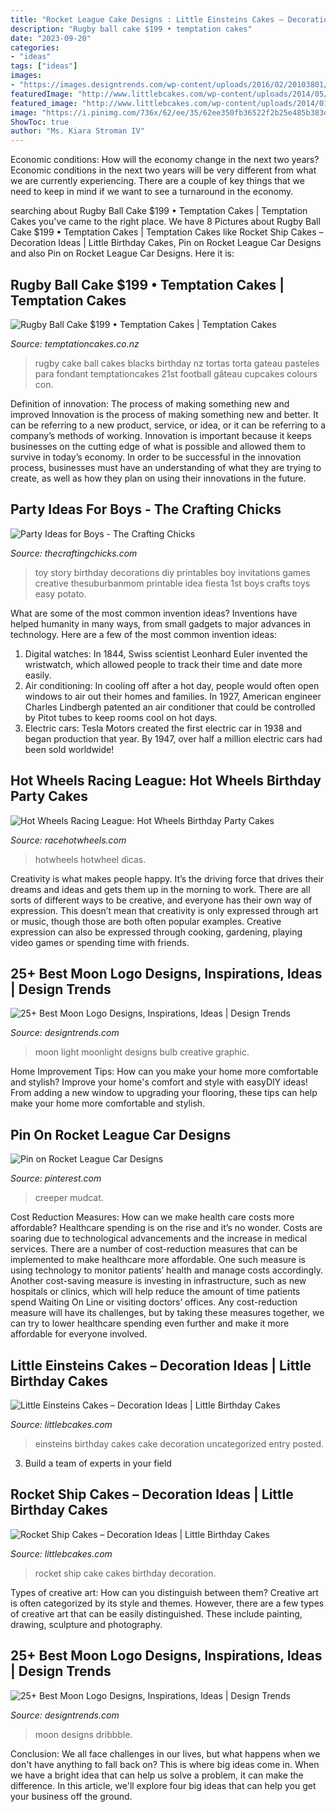 ```yaml
---
title: "Rocket League Cake Designs : Little Einsteins Cakes – Decoration Ideas"
description: "Rugby ball cake $199 • temptation cakes"
date: "2023-09-20"
categories:
- "ideas"
tags: ["ideas"]
images:
- "https://images.designtrends.com/wp-content/uploads/2016/02/20103801/Moon-Light-Logo-Design.jpg"
featuredImage: "http://www.littlebcakes.com/wp-content/uploads/2014/05/Rocket-Ship-Cake-682x1024.jpg"
featured_image: "http://www.littlebcakes.com/wp-content/uploads/2014/01/Little-Einsteins-Birthday-Cake.jpg"
image: "https://i.pinimg.com/736x/62/ee/35/62ee350fb36522f2b25e485b383d24a3.jpg"
ShowToc: true
author: "Ms. Kiara Stroman IV"
---
```



Economic conditions: How will the economy change in the next two years?
Economic conditions in the next two years will be very different from what we are currently experiencing. There are a couple of key things that we need to keep in mind if we want to see a turnaround in the economy.

	

		
searching about Rugby Ball Cake $199 • Temptation Cakes | Temptation Cakes you've came to the right place. We have 8 Pictures about Rugby Ball Cake $199 • Temptation Cakes | Temptation Cakes like Rocket Ship Cakes – Decoration Ideas | Little Birthday Cakes, Pin on Rocket League Car Designs and also Pin on Rocket League Car Designs. Here it is:
		
    
## Rugby Ball Cake $199 • Temptation Cakes | Temptation Cakes

<img loading=lazy src="http://temptationcakes.co.nz/wp-content/uploads/2013/11/bow-8508.jpg" onerror="this.onerror=null;this.src='https://tse4.mm.bing.net/th?id=OIP.p3atp2gHsvPjnolEIRzMDAHaJ4&amp;pid=15.1';" alt="Rugby Ball Cake $199 • Temptation Cakes | Temptation Cakes">

_Source: temptationcakes.co.nz_

>rugby cake ball cakes blacks birthday nz tortas torta gateau pasteles para fondant temptationcakes 21st football gâteau cupcakes colours con. 

	

Definition of innovation: The process of making something new and improved
Innovation is the process of making something new and better. It can be referring to a new product, service, or idea, or it can be referring to a company’s methods of working. Innovation is important because it keeps businesses on the cutting edge of what is possible and allowed them to survive in today’s economy. In order to be successful in the innovation process, businesses must have an understanding of what they are trying to create, as well as how they plan on using their innovations in the future.

    
## Party Ideas For Boys - The Crafting Chicks

<img loading=lazy src="https://thecraftingchicks.com/wp-content/uploads/2015/10/Toy-Story-Birthday-Party-Ideas.jpg" onerror="this.onerror=null;this.src='https://tse2.mm.bing.net/th?id=OIP.xRyGteYGzyjXUKttb3CcYwHaK_&amp;pid=15.1';" alt="Party Ideas for Boys - The Crafting Chicks">

_Source: thecraftingchicks.com_

>toy story birthday decorations diy printables boy invitations games creative thesuburbanmom printable idea fiesta 1st boys crafts toys easy potato. 

	

What are some of the most common invention ideas?
Inventions have helped humanity in many ways, from small gadgets to major advances in technology. Here are a few of the most common invention ideas:
1. Digital watches: In 1844, Swiss scientist Leonhard Euler invented the wristwatch, which allowed people to track their time and date more easily.
2. Air conditioning: In cooling off after a hot day, people would often open windows to air out their homes and families. In 1927, American engineer Charles Lindbergh patented an air conditioner that could be controlled by Pitot tubes to keep rooms cool on hot days.
3. Electric cars: Tesla Motors created the first electric car in 1938 and began production that year. By 1947, over half a million electric cars had been sold worldwide!

    
## Hot Wheels Racing League: Hot Wheels Birthday Party Cakes

<img loading=lazy src="https://3.bp.blogspot.com/-dPe7m8vGF08/VAlOY2soJlI/AAAAAAAABbw/1dITgXtzbNA/s1600/Hot%2BWheels%2BCake%2B1.jpg" onerror="this.onerror=null;this.src='https://tse3.mm.bing.net/th?id=OIP.6uoDG8lAWoDonMCAA9aUnQHaJ4&amp;pid=15.1';" alt="Hot Wheels Racing League: Hot Wheels Birthday Party Cakes">

_Source: racehotwheels.com_

>hotwheels hotwheel dicas. 

	

Creativity is what makes people happy. It’s the driving force that drives their dreams and ideas and gets them up in the morning to work. There are all sorts of different ways to be creative, and everyone has their own way of expression. This doesn’t mean that creativity is only expressed through art or music, though those are both often popular examples. Creative expression can also be expressed through cooking, gardening, playing video games or spending time with friends.

    
## 25+ Best Moon Logo Designs, Inspirations, Ideas | Design Trends

<img loading=lazy src="https://images.designtrends.com/wp-content/uploads/2016/02/20103801/Moon-Light-Logo-Design.jpg" onerror="this.onerror=null;this.src='https://tse4.mm.bing.net/th?id=OIP.T2ecj0mXSISiuhWqxUWNJgHaE8&amp;pid=15.1';" alt="25+ Best Moon Logo Designs, Inspirations, Ideas | Design Trends">

_Source: designtrends.com_

>moon light moonlight designs bulb creative graphic. 

	

Home Improvement Tips: How can you make your home more comfortable and stylish?
Improve your home's comfort and style with easyDIY ideas! From adding a new window to upgrading your flooring, these tips can help make your home more comfortable and stylish.

    
## Pin On Rocket League Car Designs

<img loading=lazy src="https://i.pinimg.com/736x/62/ee/35/62ee350fb36522f2b25e485b383d24a3.jpg" onerror="this.onerror=null;this.src='https://tse4.mm.bing.net/th?id=OIP.rHooDv8zc21iZ7EdaUCLogAAAA&amp;pid=15.1';" alt="Pin on Rocket League Car Designs">

_Source: pinterest.com_

>creeper mudcat. 

	

Cost Reduction Measures: How can we make health care costs more affordable?
Healthcare spending is on the rise and it’s no wonder. Costs are soaring due to technological advancements and the increase in medical services. There are a number of cost-reduction measures that can be implemented to make healthcare more affordable. One such measure is using technology to monitor patients’ health and manage costs accordingly. Another cost-saving measure is investing in infrastructure, such as new hospitals or clinics, which will help reduce the amount of time patients spend Waiting On Line or visiting doctors’ offices.
Any cost-reduction measure will have its challenges, but by taking these measures together, we can try to lower healthcare spending even further and make it more affordable for everyone involved.

    
## Little Einsteins Cakes – Decoration Ideas | Little Birthday Cakes

<img loading=lazy src="http://www.littlebcakes.com/wp-content/uploads/2014/01/Little-Einsteins-Birthday-Cake.jpg" onerror="this.onerror=null;this.src='https://tse2.mm.bing.net/th?id=OIP.UzwDGrWAcY9d3BLDMKDSfgHaIA&amp;pid=15.1';" alt="Little Einsteins Cakes – Decoration Ideas | Little Birthday Cakes">

_Source: littlebcakes.com_

>einsteins birthday cakes cake decoration uncategorized entry posted. 

	

3. Build a team of experts in your field 

    
## Rocket Ship Cakes – Decoration Ideas | Little Birthday Cakes

<img loading=lazy src="http://www.littlebcakes.com/wp-content/uploads/2014/05/Rocket-Ship-Cake-682x1024.jpg" onerror="this.onerror=null;this.src='https://tse4.mm.bing.net/th?id=OIP.pLuEWUrHkGmRfTpQ-I7g1AHaLH&amp;pid=15.1';" alt="Rocket Ship Cakes – Decoration Ideas | Little Birthday Cakes">

_Source: littlebcakes.com_

>rocket ship cake cakes birthday decoration. 

	

Types of creative art: How can you distinguish between them?
Creative art is often categorized by its style and themes. However, there are a few types of creative art that can be easily distinguished. These include painting, drawing, sculpture and photography.

    
## 25+ Best Moon Logo Designs, Inspirations, Ideas | Design Trends

<img loading=lazy src="https://images.designtrends.com/wp-content/uploads/2016/02/20110559/Blue-Moon-Logo-Design.jpg" onerror="this.onerror=null;this.src='https://tse3.mm.bing.net/th?id=OIP.ch5akLfFS-0c5oQljVIO-gHaFj&amp;pid=15.1';" alt="25+ Best Moon Logo Designs, Inspirations, Ideas | Design Trends">

_Source: designtrends.com_

>moon designs dribbble. 

	

Conclusion:
We all face challenges in our lives, but what happens when we don't have anything to fall back on? This is where big ideas come in. When we have a bright idea that can help us solve a problem, it can make the difference. In this article, we'll explore four big ideas that can help you get your business off the ground.

